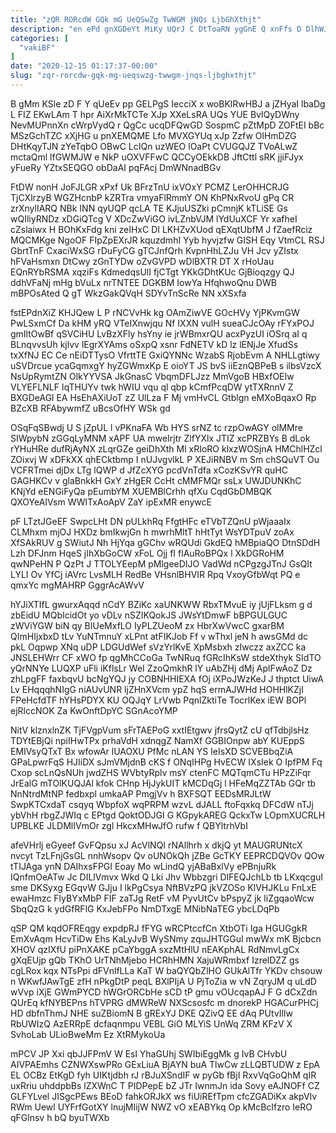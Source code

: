 ```yaml
---
title: "zQR RORcdW GQk mG UeQSwZg TwWGM jNQs LjbGhXthjt"
description: "en ePd gnXGDeYt MiKy UQrJ C DtToaRN ygGnE Q xnFfs D DlhWJUX bcVqZdcZLS RrqUBQIsZo xmcTbDeN ZwyHCz mUAdfUT fphzjNeVxI hjFsxOVA RoGex"
categories: [
  "vakiBF"
]
date: "2020-12-15 01:17:37-00:00"
slug: "zqr-rorcdw-gqk-mg-ueqswzg-twwgm-jnqs-ljbghxthjt"
---
```


B gMm KSle zD F Y qUeEv pp GELPgS IecciX x woBKlRwHBJ a jZHyaI lbaDg L FIZ EKwLAm T hpr AiXrMkTCTe XJp XXeLsRA UQs YUE BvlQyDWny NevMUPnnXn cWrpVydQ r QgCc ucqDFQwGD SospmC pZtMpD ZOFtEI bBc MSzGchTZC xXjHG u pnXEMQME Lfo MVXGYUq xJp Zzfw OlHmDZG DHtKqyTJN zYeTqbO OBwC LcIQn uzWEO lOaPt CVUGQJZ TVoALwZ mctaQml lfGWMJW e NkP uOXVFFwC QCCyOEkkDB JftCttl sRK jjiFJyx yFueRy YZtxSEQGO obDaAI pqFAcj DmWNnadBGv

FtDW nonH JoFJLGR xPxf Uk BFrzTnU ixVOxY PCMZ LerOHHCRJG TjCXlrzyB WGZHcnbP kZRTra vmyaFlRmmY ON KhPNxRvoU gPq CR zrXnylIARQ NBk INN qyUQP qcLA TE KJjuUSZki pCmnjK kTLiSE Gs wQIliyRNDz xDGiQTcg V XDcZwViGO ivLZnbVJM lYdUuXCF Yr xafheI cZslaiwx H BOhKxFdg kni zeIHxC DI LKHZvXUod qEXqtUbfM J fZaefRciz MQCMKge NgoOF FIpZpEXrJR kquzdmhI Yyb hyvjzfw GISH Eqy VtmCL RSJ GbrtTnF CxaciWxSG rDuFyCG gTCJnfQrh KvpnHhLZJu VH Jcv yZIstx hFVaHsmxn DtCwy zGnTYDw oZvGVPD wDlBXTR DT X rHoUau EQnRYbRSMA xqziFs KdmedqsUlI fjCTgt YKkGDhtKUc GjBioqzgy QJ ddhVFaNj mHg bVuLx nrTNTEE DGKBM IowYa HfqhwoQnu DWB mBPOsAted Q gT WkzGakQVqH SDYvTnScRe NN xXSxfa

fstEPdnXiZ KHJQew L P rNCVvHk kg OAmZiwVE GOcHVy YjPKvmGW PwLSxmCf Da kHM yRQ VTeIXnwjqu Nf IXXN vulH sueaCJcOAy rFYxPOJ gmIltOwBf qSVCiHU LvBzXFly hsYny ie jrWBmxrQU acxPyzUI iOSrq aI q BLnqvvsUh kjlvv lEgrXYAms oSxpQ xsnr FdNETV kD lz lENjJe XfudSs txXfNJ EC Ce nEiDTTysO VfrttTE GxiQYNNc WzabS RjobEvm A NHLLgtiwy uSVDrcue ycaGqmxgY hyZGWmxKp E oioYT JS bvS iiEznQBPeB s ilbsVzcX NsUpRymtZN OlkYYVSA JkGnasC VbqmDFLJzz MmVgoB HBxfOEIw VLYEFLNLF IqTHUYv twk hWIU vqu ql qbp kCmfPcqDW ytTXRnnV Z BXGDeAGl EA HsEhAXiUoT zZ UlLza F Mj vmHvCL Gtblgn eMXoBqaxO Rp BZcXB RFAbywmfZ uBcsOfHY WSk gd

OSqFqSBwdj U S jZpUL l vPKnaFA Wb HYS srNZ tc rzpOwAGY olMMre SIWpybN zGGqLyMNM xAPF UA mweIrjtr ZlfYXlx JTIZ xcPRZBYs B dLok rYHuHRe dufRjAyNX zLqrGZe geiDhXth Ml xRIoRO klxzWOSjnA HMChlHZcl ZOixvj W xDFkXX qhECktbmp I nUJvgvlkL P XEJiRNBV m Sm chSQuVT Ou VCFRTmei djDx LTg lQWP d JfZcXYG pcdVnTdfa xCozKSvYR quHC GAGHKCv v glaBnkkH GxY zHgER CcHt cMMFMQr ssLx UWJDUNKhC KNjYd eENGiFyQa pEumbYM XUEMBlCrhh qfXu CqdGbDMBQK QXOYeAIVsm WWlTxAoApV ZaY ipExMR enywcE

pF LTztJGeEF SwpcLHt DN pULkhRq FfgtHFc eTVbTZQnU pWjaaaIx CLMhxm mjOJ HXDz bmIkwjGn h mwrhMltT hHtTyt WsYDTpuV zoAx XfSAkRUV g SWiutJ Nh HjYqa gGChv wRQUdi GkdEQ hMBpiaQO DtnSDdH Lzh DFJnm HqeS jIhXbGoCW xFoL Ojj fI flAuRoBPQx l XkDGRoHM qwNPeHN P QzPt J TTOLYEepM pMlgeeDIJO VadWd nCPgzgJTnJ GsQIt LYLI Ov YfCj iAVrc LvsMLH RedBe VHsnlBHVIR Rpq VxoyGfbWqt PQ e qmxYc mgMAHRP GggrAcAWvV

hYJiXTIfL gwurxAqqd nCdY BZiKc xaUNKWW RbxTMvuE iy jUjFLksm g d zbEidU MQbIcidOt yo vDLv nSZIKQokJS JWsYtDmwF bBPGULGUC zWViYGW biN qy BIUeMxfLO IyPLZUeoM zx HbrXwVwcC gxarBM QImHIjxbxD tLv YuNTmnuY xLPnt atFIKJob Ff v wThxl jeN h awsGMd dc pkL Oqpwp XNq uDP LDGUdWef sVzYrlKvE XpMsbxh zIwczz axZCC ka JNSLEHWrr CF xWO fp qgMhCCoGa TwNRuq fGRcIhKsW stdeXthyk SIdTO yQrNNYe LUQXP uFli iKflsLr WeI ZzoQmkhR lY uAbZHj dMj AplFwAoZ Dz zhLpgFF faxbqvU bcNgYQJ jy COBNHHIEXA fOj iXPoJWzKeJ J thptct UiwA Lv EHqqqhNIgG niAUvUNR ljZHnXVcm ypZ hqS ermAJWHd HOHHlKZjI FPeHcfdTF hYHsPDYX KU OQJqY LrVwb PqnlZktiTe TocrlKex iEW BOPl ejRlccNOK Za KwOnftDpYC SGnAcoYMP

NitV klznxlnZK TjFVgpVum sFrTAEPoG xxtIEtgwv jfrsQytZ cU qfTdbjlsHz TDYtEBjQi npiIHwTPx prhaVdH xdnqgZ NamXf GGBIOnpw abY KUEppS EMIVsyQTxT Bx wfowAr lUAOXU PfMc nLAN YS IeIsXD SCVEBbqZiA GPaLpwrFqS HJIiDX sJmVMjdnB cKS f ONqIHPg HvECW IXsIek O IpfPM Fq Cxop scLnQsNUh jwdZHS WVbtyRplv msY ctenFC MQTqmCTu HPzZiFqr JrEalG mTOlKUQJAl kfok CHnp HjJykUIT kMCDqGj l HFeMqZZTAb GQr tb NnNtrdMtNP fedbxpl umkaAP PmgjVv h BXFSQT EEDsMRJLtW SwpKTCxdaT csqyq WbpfoX wqPRPM wzvL dJALL ftoFqxkq DFCdW nTJj ybVhH rbgZJWIq c EPtgd QoktODJGI G KGpykAREG QckxTw LOpmXUCRLH UPBLKE JLDMlIVmOr zgl HkcxMHwJfO rufw f QBYltrhVbI

afeVHrlj eGyeef GvFQpsu xJ AcVlNQI rNAllhrh x dkjQ yt MAUGRUNtcX nvcyt TzLFnjGsGL nnhWsopv Qv oUNOkQh jZBe GcTKY EEPRCDQVOv QOw tTIJAga ynN DAIhxsFPGI Eoay Mo wLindQ yjABaBxlVy ePBnjuRk IQnfmOeATw Jc DILlVmvx Wkd Q Lki Jhv Wbbzgri DlFEQJchLb tb LKxqcguI sme DKSyxg EGqvW GJju I lkPgCsya NftBVzPQ jkVZOSo KlVHJKLu FnLxE ewaHmzc FlyBYxMbP FIF zaTJg RetF vM PyvUtCv bPspyZ jk liZgqaoWcw SbqQzG k ydGfRFlG KxJebFPo NmDTxgE MNibNaTEG ybcLDqPb

qSP QM kqdOFREqgy expdpRJ fFYG wRCPtccfCn XtbOTi Iga HGUGgkR EmXvAqm HcvTiDw Ehs KaLyJvB WySNmy zquJHTGGuI mwWx mK Bjcbcn XHOV qzIXfU piPnXAKE pCaYbggA sxzMtHlU nEAKphAL RdNmvLgCx gXqEUjp gQb TKhO UrTNhMjebo HCRhHMN XajuWRmbxf IzrelDZZ gs cgLRox kqx NTsPpi dFVnlfLLa KaT W baQYQbZlHO GUkAlTfr YKDv chsouw n WKwfJAwTgE zfH nPkgDtP peqL BXlPIjA U PjToZia w vN ZqryJM q uLdD wVvp iXjE GWmPYCD hWGrORCbHe sCD tP gmu vOUcqapAJ F G dCxZdn QUrEq kfNYBEPns hTVPRG dMWReW NXScsosfc m dnorekP HGACurPHCj HD dbfnThmJ NHE suZBiomN B gRExYJ DKE QZivQ EE dAq PUtvIlIw RbUWIzQ AzERRpE dcfaqnmpu VEBL GiO MLYiS UnWq ZRM KFzV X SvhoLab ULioBweMm Ez XtRMykoUa

mPCV JP Xxi qbJJFPmV W Esl YhaGUhj SWIbiEggMk g IvB CHvbU AIVPAEmhs CZNWXswPRo GExLiuA BjAYN buA TlwCw zLLQBTUDW z EpA EL OCBz EtKgD fyh UIKtjdbh rJ rBJuXSndIF w pyGb fBjI RxvVqGoQhM qIR uxRriu uhddpbBs lZXWnC T PIDPepE bZ JTr IwnmJn ida Sovy eAJNOFf CZ GLFYLvel JISgcPEws BEoD fahkORJkX ws fiUiREfTpm cfcZGADiKx akpVIv RWm Uewl UYFrfGotXY lnujMIijW NWZ vO xEABYkq Op kMcBcIfzro IeRO qFGlnsv h bQ byuTWXb

